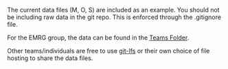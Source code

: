 The current data files (M, O, S) are included as an example. You should not be including raw data in the git repo. 
This is enforced through the .gitignore file.

For the EMRG group, the data can be found in the [Teams Folder](https://o365coloradoedu.sharepoint.com/:f:/r/sites/ECEE-EMRG/Shared%20Documents/General/Near%20Field%20Scanner/GitHubData?csf=1&web=1&e=lnERgP).

Other teams/individuals are free to use [git-lfs](https://git-lfs.com/) or their own choice of file hosting to share the data files.
